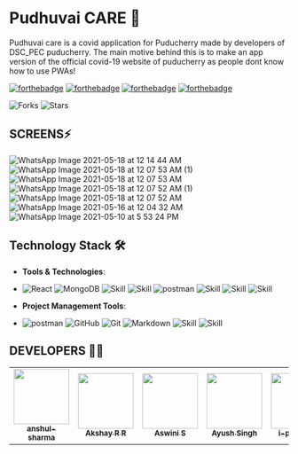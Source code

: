 # Pudhuvai CARE 💉

Pudhuvai care is a covid application for Puducherry made by developers of DSC_PEC puducherry. The main motive behind this is to make an app version of the official covid-19 website of puducherry as people dont know how to use PWAs!


[![forthebadge](https://forthebadge.com/images/badges/open-source.svg)](https://forthebadge.com)
[![forthebadge](https://forthebadge.com/images/badges/built-with-love.svg)](https://forthebadge.com)
[![forthebadge](https://forthebadge.com/images/badges/built-by-developers.svg)](https://forthebadge.com)
[![forthebadge](https://forthebadge.com/images/badges/makes-people-smile.svg)](https://forthebadge.com)  


![Forks](https://img.shields.io/github/forks/DSC-PEC-Puducherry/PyCare)
![Stars](https://img.shields.io/github/stars/DSC-PEC-Puducherry/PyCare)


## SCREENS⚡

![WhatsApp Image 2021-05-18 at 12 14 44 AM](https://user-images.githubusercontent.com/65683151/118766134-a7d20c80-b899-11eb-8858-45603a2ecc3e.jpeg)
![WhatsApp Image 2021-05-18 at 12 07 53 AM (1)](https://user-images.githubusercontent.com/65683151/118766138-a9033980-b899-11eb-90a2-b883b5ab9549.jpeg)
![WhatsApp Image 2021-05-18 at 12 07 53 AM](https://user-images.githubusercontent.com/65683151/118766139-a99bd000-b899-11eb-9c4e-ae940b8627a1.jpeg)
![WhatsApp Image 2021-05-18 at 12 07 52 AM (1)](https://user-images.githubusercontent.com/65683151/118766141-aa346680-b899-11eb-841d-c6ec65745400.jpeg)
![WhatsApp Image 2021-05-18 at 12 07 52 AM](https://user-images.githubusercontent.com/65683151/118766143-aaccfd00-b899-11eb-8103-234e48dec393.jpeg)
![WhatsApp Image 2021-05-16 at 12 04 32 AM](https://user-images.githubusercontent.com/65683151/118767453-63477080-b89b-11eb-876d-65bdba0d1b27.jpeg)
![WhatsApp Image 2021-05-10 at 5 53 24 PM](https://user-images.githubusercontent.com/65683151/118767456-63e00700-b89b-11eb-813b-0a0f8abbb6a8.jpeg)


## Technology Stack 🛠️

- **Tools & Technologies**:     
- <img alt="React" src="https://img.shields.io/badge/python%20-%2320232a.svg?&style=for-the-badge&logo=python&logoColor=%2361DAFB"/> <img alt="MongoDB" src ="https://img.shields.io/badge/MongoDB-%234ea94b.svg?&style=for-the-badge&logo=mongodb&logoColor=white"/> ![Skill](https://img.shields.io/badge/flutter-0081CB?style=for-the-badge&logo=Flutter&logoColor=white)
![Skill](https://img.shields.io/badge/dart-000000?style=for-the-badge&logo=dart&logoColor=white) <img alt="postman" src="https://img.shields.io/badge/Swift%20-%23026AA7.svg?&style=for-the-badge&logo=Swift&logoColor=white"/> ![Skill](https://img.shields.io/badge/objective_c-ED8B00?style=for-the-badge&logo=c&logoColor=white) ![Skill](https://img.shields.io/badge/Java-CB3837?style=for-the-badge&logo=Java&logoColor=white)
![Skill](https://img.shields.io/badge/Kotlin-000000?style=for-the-badge&logo=Kotlin&logoColor=white)


- **Project Management Tools**:   
- <img alt="postman" src="https://img.shields.io/badge/Postman%20-%23026AA7.svg?&style=for-the-badge&logo=Postman&logoColor=white"/> <img alt="GitHub" src="https://img.shields.io/badge/github%20-%23121011.svg?&style=for-the-badge&logo=github&logoColor=white"/> <img alt="Git" src="https://img.shields.io/badge/git%20-%23F05033.svg?&style=for-the-badge&logo=git&logoColor=white"/> <img alt="Markdown" src="https://img.shields.io/badge/markdown-%23000000.svg?&style=for-the-badge&logo=markdown&logoColor=white"/>
![Skill](https://img.shields.io/badge/Heroku-430098?style=for-the-badge&logo=heroku&logoColor=white)
![Skill](https://img.shields.io/badge/Visual_Studio_Code-0078D4?style=for-the-badge&logo=visual%20studio%20code&logoColor=white)


## DEVELOPERS 👐🏻

<table>
<tr>
    <td align="center"><a href="https://github.com/anshul-sharma-2002"><img src="https://avatars.githubusercontent.com/u/67004402?v=4" width="100px;" alt=""/><br /><sub><b>anshul-sharma</b></sub></a><br /> </td>
    <td align="center"><a href="https://github.com/akshay1027"><img src="https://avatars.githubusercontent.com/u/65683151?s=400&u=fcfad8b07092211b1f7f2cebd7e2b48e7d71a469&v=4" width="100px;" alt=""/><br /><sub><b>Akshay R R</b></sub></a><br /></td> 
    <td align="center"><a href="https://github.com/aswini17"><img src="https://avatars.githubusercontent.com/u/42395613?v=4" width="100px;" alt=""/><br /><sub><b>
Aswini S</b></sub></a><br /></td>
    <td align="center"><a href="https://github.com/ayushved78"><img src="https://avatars.githubusercontent.com/u/62042919?v=4" width="100px;" alt=""/><br /><sub><b>Ayush Singh</b></sub></a><br /></td>
    <td align="center"><a href="https://github.com/i-prasanna"><img src="https://avatars.githubusercontent.com/u/79408607?v=4" width="100px;" alt=""/><br /><sub><b>i-prasanna</b></sub></a><br /></td>
    <td align="center"><a href="https://github.com/monica2708"><img src="https://avatars.githubusercontent.com/u/79393546?v=4" width="100px;" alt=""/><br /><sub><b>Monica Emmanuel</b></sub></a><br /></td>
    <td align="center"><a href="https://github.com/princesanjivy"><img src="https://avatars.githubusercontent.com/u/34624548?v=4" width="100px;" alt=""/><br /><sub><b>Prince Sanjivy</b></sub></a><br /></td>
    <td align="center"><a href="https://github.com/VigneshHendrix"><img src=https://avatars.githubusercontent.com/u/68232552?v=4" width="100px;" alt=""/><br /><sub><b>Vignesh Hendrix</b></sub></a><br /></td>
    
  </tr>
</table>
  

